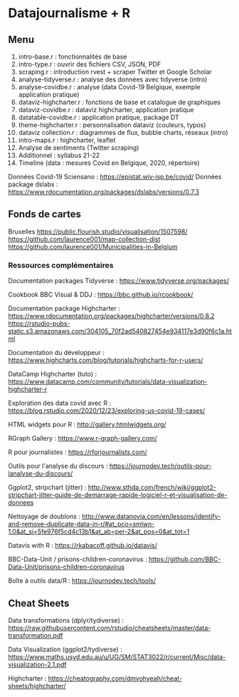 # Datajournalisme + R 

## Menu

1. intro-base.r : fonctionnalités de base
2. intro-type.r : ouvrir des fichiers CSV, JSON, PDF
3. scraping.r : introduction rvest + scraper Twitter et Google Scholar
4. analyse-tidyverse.r : analyse des données avec tidyverse (intro)
5. analyse-covidbe.r : analyse (data Covid-19 Belgique, exemple application pratique)
6. dataviz-highcharter.r : fonctions de base et catalogue de graphiques
7. dataviz-covidbe.r : dataviz highcharter, application pratique
8. datatable-covidbe.r : application pratique, package DT
9. theme-highcharter.r : personnalisation dataviz (couleurs, typos)
11. dataviz collection.r : diagrammes de flux, bubble charts, réseaux (intro)
12. intro-maps.r : highcharter, leaflet
13. Analyse de sentiments (Twitter scraping)
14. Additionnel : syllabus 21-22
15. Timeline (data : mesures Covid en Belgique, 2020, répertoire)

Données Covid-19 Sciensano : https://epistat.wiv-isp.be/covid/
Données package dslabs : https://www.rdocumentation.org/packages/dslabs/versions/0.7.3

## Fonds de cartes
Bruxelles https://public.flourish.studio/visualisation/1507598/
https://github.com/laurence001/map-collection-dist
https://github.com/laurence001/Municipalities-in-Belgium


### Ressources complémentaires

Documentation packages Tidyverse : https://www.tidyverse.org/packages/

Cookbook BBC Visual & DDJ : https://bbc.github.io/rcookbook/

Documentation package Highcharter : https://www.rdocumentation.org/packages/highcharter/versions/0.8.2
https://rstudio-pubs-static.s3.amazonaws.com/304105_70f2ad540827454e934117e3d90f6c1a.html

Documentation du développeur : https://www.highcharts.com/blog/tutorials/highcharts-for-r-users/

DataCamp Highcharter (tuto) : https://www.datacamp.com/community/tutorials/data-visualization-highcharter-r

Exploration des data covid avec R : https://blog.rstudio.com/2020/12/23/exploring-us-covid-19-cases/

HTML widgets pour R : http://gallery.htmlwidgets.org/

RGraph Gallery : https://www.r-graph-gallery.com/

R pour journalistes : https://rforjournalists.com/

Outils pour l'analyse du discours : https://journodev.tech/outils-pour-lanalyse-du-discours/

Ggplot2, stripchart (jitter) : http://www.sthda.com/french/wiki/ggplot2-stripchart-jitter-guide-de-demarrage-rapide-logiciel-r-et-visualisation-de-donnees

Nettoyage de doublons : http://www.datanovia.com/en/lessons/identify-and-remove-duplicate-data-in-r/#at_pco=smlwn-1.0&at_si=5fe976f5cd4c13b1&at_ab=per-2&at_pos=0&at_tot=1

Datavis with R : https://rkabacoff.github.io/datavis/

BBC-Data-Unit / prisons-children-coronavirus  : https://github.com/BBC-Data-Unit/prisons-children-coronavirus

Boîte à outils data/R : https://journodev.tech/tools/ 

## Cheat Sheets

Data transformations (dplyr/tydiverse) : https://raw.githubusercontent.com/rstudio/cheatsheets/master/data-transformation.pdf

Data Visualization (ggplot2/tydiverse) : https://www.maths.usyd.edu.au/u/UG/SM/STAT3022/r/current/Misc/data-visualization-2.1.pdf

Highcharter : https://cheatography.com/dmvohyeah/cheat-sheets/highcharter/

